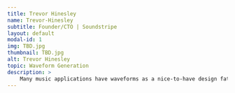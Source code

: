 ```yaml
---
title: Trevor Hinesley
name: Trevor-Hinesley
subtitle: Founder/CTO | Soundstripe
layout: default
modal-id: 1
img: TBD.jpg
thumbnail: TBD.jpg
alt: Trevor Hinesley
topic: Waveform Generation
description: >
    Many music applications have waveforms as a nice-to-have design fature, but for Soundstripe's customers who create video content, not having waveforms means having to constantly click through songs to analyze dynamics and crescendo length. With waveforms, a customer is able to see the entire flow of a song at a glance, to quickly vet songs. However, this isn't as easy or as straightforward as it sounds. There are a multitude of ways to generate and display waveforms to a user, and Trevor is joining us to walk you through what has worked for Soundstripe's engineering team, what hasn't, and even sharing some of the tools they've open-sourced so you don't have the reinvent the wheel when it comes to audio waveform generation
---
```

